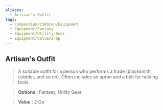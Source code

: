 ```yaml
---
aliases:
  - Artisan's Outfit
tags:
  - Compendium/CSRD/en/Equipment
  - Equipment/Fantasy
  - Equipment/Utility-Gear
  - Equipment/Value/2-Gp
---
```

  
    
## Artisan's Outfit    
    
>A suitable outfit for a person who performs a trade (blacksmith, cobbler, and so on). Often includes an apron and a belt for holding tools.    
> **Options :** Fantasy, Utility Gear    
> **Value :** 2 Gp